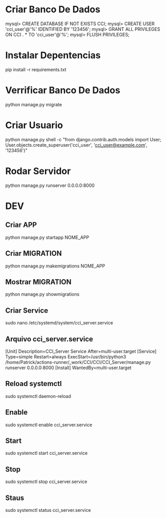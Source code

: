 # Criar Banco De Dados
mysql> CREATE DATABASE IF NOT EXISTS CCI;
mysql> CREATE USER 'cci_user'@'%' IDENTIFIED BY '123456';
mysql> GRANT ALL PRIVILEGES ON CCI . * TO 'cci_user'@'%';
mysql> FLUSH PRIVILEGES;

# Instalar Depentencias 
pip install -r requirements.txt


# Verrificar Banco De Dados
python manage.py migrate

# Criar Usuario 
python manage.py shell -c "from django.contrib.auth.models import User; User.objects.create_superuser('cci_user', 'cci_user@example.com', '123456')"

# Rodar Servidor 
python manage.py runserver 0.0.0.0:8000


# DEV

## Criar APP
python manage.py startapp NOME_APP

## Criar MIGRATION
python manage.py makemigrations NOME_APP

## Mostrar MIGRATION
python manage.py showmigrations


## Criar Service 
sudo nano /etc/systemd/system/cci_server.service

## Arquivo cci_server.service
[Unit]
Description=CCI_Server Service
After=multi-user.target
[Service]
Type=simple
Restart=always
ExecStart=/usr/bin/python3 /home/Patrick/actions-runner/_work/CCI/CCI/CCI_Server/manage.py runserver 0.0.0.0:8000
[Install]
WantedBy=multi-user.target


## Reload systemctl
sudo systemctl daemon-reload

## Enable
sudo systemctl enable cci_server.service

## Start
sudo systemctl start cci_server.service

## Stop
sudo systemctl stop cci_server.service

## Staus
sudo systemctl status cci_server.service
